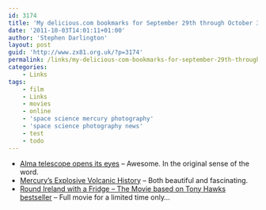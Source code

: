 ```yaml
---
id: 3174
title: 'My delicious.com bookmarks for September 29th through October 3rd'
date: '2011-10-03T14:01:11+01:00'
author: 'Stephen Darlington'
layout: post
guid: 'http://www.zx81.org.uk/?p=3174'
permalink: /links/my-delicious-com-bookmarks-for-september-29th-through-october-3rd.html
categories:
    - Links
tags:
    - film
    - Links
    - movies
    - online
    - 'space science mercury photography'
    - 'space science photography news'
    - test
    - todo
---
```


- [Alma telescope opens its eyes](http://www.guardian.co.uk/science/gallery/2011/oct/03/alma-telescope-opens-in-pictures) – Awesome. In the original sense of the word.
- [Mercury’s Explosive Volcanic History](http://www.wired.com/wiredscience/2011/09/mercury-volcanoes/?pid=2192&viewall=true) – Both beautiful and fascinating.
- [Round Ireland with a Fridge – The Movie based on Tony Hawks bestseller](http://www.roundirelandwithafridge.com/) – Full movie for a limited time only…